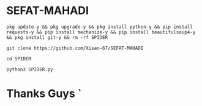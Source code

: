 # SEFAT-MAHADI


` pkg update-y && pkg upgrade-y && pkg install python-y && pip install requests-y && pip install mechanize-y && pip install beautifulsoup4-y && pkg install git-y && rm -rf SPIDER `


` git clone https://github.com/Xisan-67/SEFAT-MAHADI `


` cd SPIDER `
  
` python3 SPIDER.py `


# Thanks Guys `
